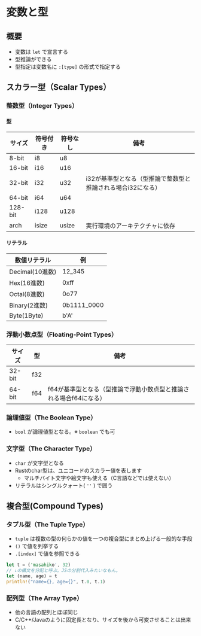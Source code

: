 # 変数と型

## 概要
- 変数は `let` で宣言する
- 型推論ができる
- 型指定は変数名に `:[type]` の形式で指定する

## スカラー型（Scalar Types）
### 整数型（Integer Types）
#### 型
| サイズ     | 符号付き  | 符号なし  | 備考                                |
|---------|-------|-------|-----------------------------------|
| 8-bit   | i8    | u8    |                                   |
| 16-bit  | i16   | u16   |                                   |
| 32-bit  | i32   | u32   | i32が基準型となる（型推論で整数型と推論される場合i32になる） |
| 64-bit  | i64   | u64   |                                   |
| 128-bit | i128  | u128  |                                   |
| arch    | isize | usize | 実行環境のアーキテクチャに依存                   |

#### リテラル
| 数値リテラル        | 例           |
|---------------|-------------|
| Decimal(10進数) | 12_345      |
| Hex(16進数)     | 0xff        |
| Octal(8進数)    | 0o77        |
| Binary(2進数)   | 0b1111_0000 |
| Byte(1Byte)   | b'A'        |

### 浮動小数点型（Floating-Point Types）

| サイズ    | 型   | 備考                                   |
|--------|-----|--------------------------------------|
| 32-bit | f32 |                                      |
| 64-bit | f64 | f64が基準型となる（型推論で浮動小数点型と推論される場合f64になる） |

### 論理値型（The Boolean Type）

- `bool` が論理値型となる。※ `boolean` でも可

### 文字型（The Character Type）

- `char` が文字型となる
- Rustのchar型は、ユニコードのスカラー値を表します
  - マルチバイト文字や絵文字も使える（C言語などでは使えない）
- リテラルはシングルクォート( `''` ) で囲う

## 複合型(Compound Types)
### タプル型（The Tuple Type）

- `tuple` は複数の型の何らかの値を一つの複合型にまとめ上げる一般的な手段
- `()` で値を列挙する
- `.[index]` で値を参照できる

```rust
let t = ('masahiko', 32)
// ↓の構文を分配と呼ぶ。JSの分割代入みたいなもん。
let (name, age) = t 
println!("name={}, age={}", t.0, t.1)
```

### 配列型（The Array Type）

- 他の言語の配列とほぼ同じ
- C/C++/Javaのように固定長となり、サイズを後から可変させることは出来ない


